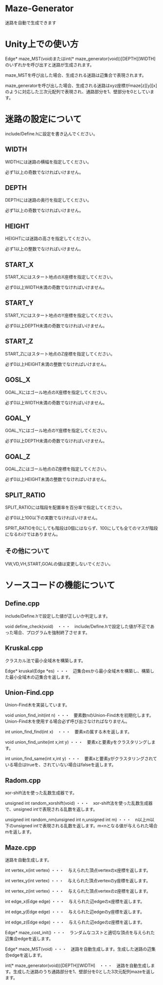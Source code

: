 # Maze-Generator
迷路を自動で生成できます

# Unity上での使い方
Edge* maze_MST(void)またはint(* maze_generator(void))[DEPTH][WIDTH]のいずれかを呼び出すと迷路が生成されます。　　　

maze_MSTを呼び出した場合、生成される迷路は辺集合で表現されます。　　　

maze_generatorを呼び出した場合、生成される迷路はxyz座標がmaze[z][y][x]のように対応した三次元配列で表現され、通路部分を1、壁部分を0としています。　　　

# 迷路の設定について
include/Define.hに設定を書き込んでください。

## WIDTH
WIDTHには迷路の横幅を指定してください。　　　

必ず1以上の奇数でなければいけません。

## DEPTH
DEPTHには迷路の奥行を指定してください。　　　

必ず1以上の奇数でなければいけません。

## HEIGHT
HEIGHTには迷路の高さを指定してください。　　　

必ず1以上の整数でなければいけません。

## START_X
START_Xにはスタート地点のX座標を指定してください。　　　

必ず0以上WIDTH未満の奇数でなければいけません。

## START_Y
START_Yにはスタート地点のY座標を指定してください。　　　

必ず0以上DEPTH未満の奇数でなければいけません。

## START_Z
START_Zにはスタート地点のZ座標を指定してください。　　　

必ず0以上HEIGHT未満の整数でなければいけません。

## GOSL_X
GOAL_Xにはゴール地点のX座標を指定してください。　　　

必ず0以上WIDTH未満の奇数でなければいけません。

## GOAL_Y
GOAL_Yにはゴール地点のY座標を指定してください。　　　

必ず0以上DEPTH未満の奇数でなければいけません。

## GOAL_Z
GOAL_Zにはゴール地点のZ座標を指定してください。　　　

必ず0以上HEIGHT未満の整数でなければいけません。

## SPLIT_RATIO
SPLIT_RATIOには階段を配置率を百分率で指定してください。　　　

必ず0以上100以下の実数でなければいけません。　　　

SPRIT_RATIOを0にしても階段は0個にはならず、100にしても全てのマスが階段になるわけではありません。

## その他について
VW,VD,VH,START,GOALの値は変更しないでください。

# ソースコードの機能について
## Define.cpp
include/Define.hで設定した値が正しいか判定します。　　　

void define_check(void)　・・・　include/Define.hで設定した値が不正であった場合、プログラムを強制終了させます。

## Kruskal.cpp
クラスカル法で最小全域木を構築します。　　　

Edge* kruskal(Edge *es) ・・・　辺集合esから最小全域木を構築し、構築した最小全域木の辺集合を返します。

## Union-Find.cpp
Union-Find木を実装しています。　　　

void union_find_init(int n) ・・・　要素数nのUnion-Find木を初期化します。Union-Find木を使用する場合必ず呼び出さなければなりません。　　　

int union_find_find(int x)　・・・　要素xの属する木を返します。　　　

void union_find_unite(int x,int y) ・・・　要素xと要素yをクラスタリングします。　　　

int union_find_same(int x,int y) ・・・　要素xと要素yがクラスタリングされている場合はtrueを、されていない場合はfalseを返します。　　　

## Radom.cpp
xor-shift法を使った乱数生成器です。　　　

unsigned int random_xorshift(void) ・・・　xor-shift法を使った乱数生成器で、unsigned intで表現される乱数を返します。　　　

unsigned int random_nm(unsigned int n,unsigned int m) ・・・　n以上m以下のunsigned intで表現される乱数を返します。m<nとなる値が与えられた場合mを返します。

## Maze.cpp
迷路を自動生成します。　　　

int vertex_x(int vertex) ・・・　与えられた頂点vertexのx座標を返します。　　　

int vertex_y(int vertex) ・・・　与えられた頂点vertexのy座標を返します。　　　

int vertex_z(int vertex) ・・・　与えられた頂点vertexのz座標を返します。　　　

int edge_x(Edge edge) ・・・　与えられた辺edgeのx座標を返します。　　　

int edge_y(Edge edge) ・・・　与えられた辺edgeのy座標を返します。　　　

int edge_z(Edge edge) ・・・　与えられた辺edgeのz座標を返します。　　　

Edge* maze_cost_init() ・・・　ランダムなコストと適切な頂点を与えられた辺集合edgeを返します。　　　

Edge* maze_MST(void) ・・・　迷路を自動生成します。生成した迷路の辺集合edgeを返します。　　　

int(* maze_generator(void))[DEPTH][WIDTH]　・・・　迷路を自動生成します。生成した迷路のうち通路部分を1、壁部分を0とした3次元配列mazeを返します。　　　
